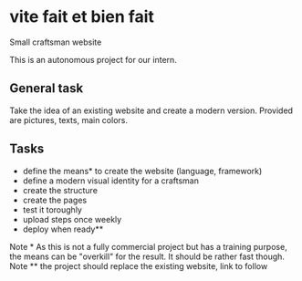 # vite fait et bien fait
Small craftsman website

This is an autonomous project for our intern. 
## General task 
Take the idea of an existing website and create a modern version. 
Provided are pictures, texts, main colors. 

## Tasks 
- define the means* to create the website (language, framework)
- define a modern visual identity for a craftsman
- create the structure
- create the pages
- test it toroughly
- upload steps once weekly
- deploy when ready**

Note * As this is not a fully commercial project but has a training purpose, 
the means can be "overkill" for the result. 
It should be rather fast though. 
Note ** the project should replace the existing website, link to follow
